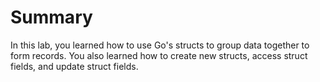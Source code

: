 # Summary

In this lab, you learned how to use Go's structs to group data together to form records. You also learned how to create new structs, access struct fields, and update struct fields.

